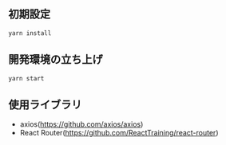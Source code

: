 ## 初期設定

```
yarn install
```

## 開発環境の立ち上げ
```
yarn start
```

## 使用ライブラリ
- axios(https://github.com/axios/axios)
- React Router(https://github.com/ReactTraining/react-router)
